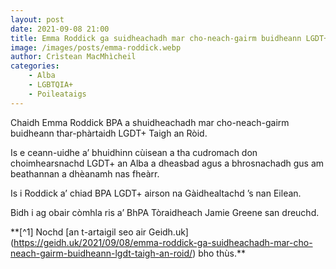 ```yaml
---
layout: post
date: 2021-09-08 21:00
title: Emma Roddick ga suidheachadh mar cho-neach-gairm buidheann LGDT+ Taigh an Ròid
image: /images/posts/emma-roddick.webp
author: Crìstean MacMhìcheil
categories:
    - Alba
    - LGBTQIA+
    - Poileataigs
---
```

Chaidh Emma Roddick BPA a shuidheachadh mar cho-neach-gairm buidheann thar-phàrtaidh LGDT+ Taigh an Ròid.

Is e ceann-uidhe a’ bhuidhinn cùisean a tha cudromach don choimhearsnachd LGDT+ an Alba a dheasbad agus a bhrosnachadh gus am beathannan a dhèanamh nas fheàrr.

Is i Roddick a’ chiad BPA LGDT+ airson na Gàidhealtachd ’s nan Eilean.

Bidh i ag obair còmhla ris a’ BhPA Tòraidheach Jamie Greene san dreuchd.

\*\*\[^1\] Nochd \[an t-artaigil seo air Geidh.uk\](https://geidh.uk/2021/09/08/emma-roddick-ga-suidheachadh-mar-cho-neach-gairm-buidheann-lgdt-taigh-an-roid/) bho thùs.\*\*
